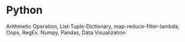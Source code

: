 # Python
Arithmetic Operation, List-Tuple-Dictionary, map-reduce-filter-lambda, Oops, RegEx. Numpy, Pandas, Data Visualization
